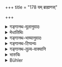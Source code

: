 +++
title = "178 यम् ब्राह्मणस्"

+++

<details><summary>गङ्गानथ-मूलानुवादः</summary>

If a Brāhmaṇa, through lust, begets a son on a Śūdra woman, he is as a corpse, even though living, and hence called the ‘living corpse.’—(178)
</details>

<details><summary>मेधातिथिः</summary>

**कामाद्** इत्य् अनुवादः "कामतस् तु प्रवृत्तानाम्" (म्ध् ३.१२) इत्य् अस्य । **पारयन्** पिण्डदानादिना उपकुर्वन्न् अपि **शव**तुल्यः, अनुपकारकः, असंपूर्णोपकारकत्वात् ॥ ९.१७८ ॥
</details>

<details><summary>गङ्गानथ-भाष्यानुवादः</summary>

**(verses 9.173-178)  
**

\[The Bhāṣya on these verses is not available in any of the manuscripts.\]
</details>

<details><summary>गङ्गानथ-टिप्पन्यः</summary>

“The designation ‘a corpse’ indicates that his father derives imperfect benefits from his offerings (Kullūka, Nārāyaṇa and Rāghavānanda),—or that he is blameable (Rāghavānanda).”—Buhler.

This verse is quoted in *Parāśaramādhava*, (Prāyaścitta, p. 38);—in
*Vivādaratnākara* (p. 574), which adds the following notes:—‘*Pārayan*,’ conferring some benefits upon the man whom he regards as his father,—he is called ‘*śava*’ ‘corpse,’ because of his being capable of conferring very little benefit upon his father;—in *Vyavahāra-Bālambhaṭṭī*, (pp. 552 and 688);—in *Nṛsiṃhaprasāda* (Vyavahāra 38a);—in *Vīramitrodaya* (Vyavahāra 189b)—and by Jīmūtavāhana (*Dāyabhāga*, p. 220), which says that this refers to the son of a Śūdra woman who is *not a married wife*.
</details>

<details><summary>गङ्गानथ-तुल्य-वाक्यानि</summary>

*Baudhāyana* (2.3.30).—‘He who is begotten, through lust, by a man of
the first twice-born caste on a Śūdra woman, is the *Pāraśava* son.’

*Vaśiṣṭha* (17.38).—‘They declare that the son of a woman of the Śūdra
caste is the sixth (among those who are kinsmen, not heirs.)’

*Viṣṇu* (15.27).—‘The son born of a non-descript woman,
*Yatra-kvacana-utpādita*, is the twelfth.’

*Arthaśāstra* (p. 42).—‘The son of a Brāhmaṇa father (and Śūdra mother)
is the *Niṣāda* or the *Pāraśava*.’
</details>

<details><summary>भारुचिः</summary>

यः शौद्र इति प्राग् अभिहितः । **यं ब्राह्मण** इति क्षत्रियवैश्ययोर् अपि प्रदर्शनार्थम् । तथा च पारशवग्रहणवान् स **पारयन्न् एव** जीवन्न् एव **शवः** । पुरुषार्थप्रयोजनविशिष्टकर्मणानभिसंबन्धित्वात् तस्य **पारशवः स्मृतः** ॥ ९.१७८ ॥
</details>

<details><summary>Bühler</summary>

178	The son whom a Brahmana begets through lust on a Sudra female is, (though) alive (pArayan), a corpse (sava), and hence called a Parasava (a living corpse).
</details>
